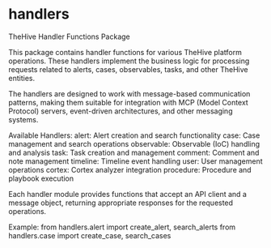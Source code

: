 # handlers

TheHive Handler Functions Package

This package contains handler functions for various TheHive platform operations.
These handlers implement the business logic for processing requests related to
alerts, cases, observables, tasks, and other TheHive entities.

The handlers are designed to work with message-based communication patterns,
making them suitable for integration with MCP (Model Context Protocol) servers,
event-driven architectures, and other messaging systems.

Available Handlers:
    alert: Alert creation and search functionality
    case: Case management and search operations
    observable: Observable (IoC) handling and analysis
    task: Task creation and management
    comment: Comment and note management
    timeline: Timeline event handling
    user: User management operations
    cortex: Cortex analyzer integration
    procedure: Procedure and playbook execution

Each handler module provides functions that accept an API client and a message
object, returning appropriate responses for the requested operations.

Example:
    from handlers.alert import create_alert, search_alerts
    from handlers.case import create_case, search_cases

